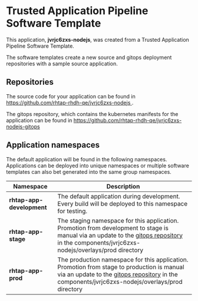 # Trusted Application Pipeline Software Template

This application, **jvrjc6zxs-nodejs**, was created from a Trusted Application Pipeline Software Template.

The software templates create a new source and gitops deployment repositories with a sample source application. 

## Repositories

The source code for your application can be found in [https://github.com/rhtap-rhdh-qe/jvrjc6zxs-nodejs ](https://github.com/rhtap-rhdh-qe/jvrjc6zxs-nodejs ).
 
The gitops repository, which contains the kubernetes manifests for the application can be found in 
[https://github.com/rhtap-rhdh-qe/jvrjc6zxs-nodejs-gitops ](https://github.com/rhtap-rhdh-qe/jvrjc6zxs-nodejs-gitops ) 

## Application namespaces 

The default application will be found in the following namespaces. Applications can be deployed into unique namespaces or multiple software templates can also bet generated into the same group namespaces.  

|  Namespace   |  Description   |  
| -------- | -------- |   
| **rhtap-app-development** | The default application during development. Every build will be deployed to this namespace for testing. | 
| **rhtap-app-stage** | The staging namespace for this application. Promotion from development to stage is manual via an update to the [gitops repository](https://github.com/rhtap-rhdh-qe/jvrjc6zxs-nodejs-gitops ) in the components/jvrjc6zxs-nodejs/overlays/prod directory |  
| **rhtap-app-prod** | The production namespace for this application. Promotion from stage to production is manual via an update to the [gitops repository](https://github.com/rhtap-rhdh-qe/jvrjc6zxs-nodejs-gitops ) in the components/jvrjc6zxs-nodejs/overlays/prod directory | 